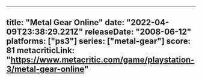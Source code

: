 
---
title: "Metal Gear Online"
date: "2022-04-09T23:38:29.221Z"
releaseDate: "2008-06-12"
platforms: ["ps3"]
series: ["metal-gear"]
score: 81
metacriticLink: "https://www.metacritic.com/game/playstation-3/metal-gear-online"
---
